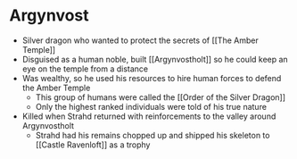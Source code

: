 # Argynvost
* Silver dragon who wanted to protect the secrets of [[The Amber Temple]]
* Disguised as a human noble, built [[Argynvostholt]] so he could keep an eye on the temple from a distance
* Was wealthy, so he used his resources to hire human forces to defend the Amber Temple
  * This group of humans were called the [[Order of the Silver Dragon]]
  * Only the highest ranked individuals were told of his true nature
* Killed when Strahd returned with reinforcements to the valley around Argynvostholt
  * Strahd had his remains chopped up and shipped his skeleton to [[Castle Ravenloft]] as a trophy